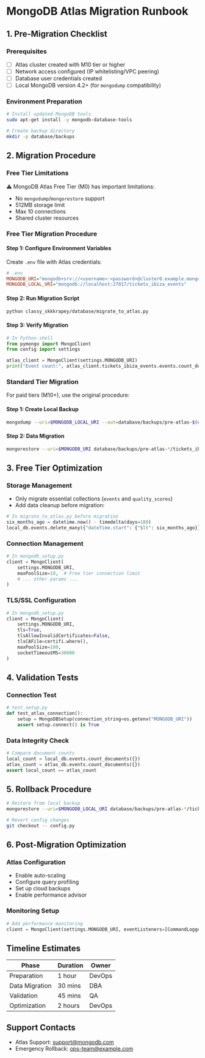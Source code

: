 # MongoDB Atlas Migration Runbook

## 1. Pre-Migration Checklist
### Prerequisites
- [ ] Atlas cluster created with M10 tier or higher
- [ ] Network access configured (IP whitelisting/VPC peering)
- [ ] Database user credentials created
- [ ] Local MongoDB version 4.2+ (for `mongodump` compatibility)

### Environment Preparation
```bash
# Install updated MongoDB tools
sudo apt-get install -y mongodb-database-tools

# Create backup directory
mkdir -p database/backups
```

## 2. Migration Procedure

### Free Tier Limitations
⚠️ MongoDB Atlas Free Tier (M0) has important limitations:
- No `mongodump`/`mongorestore` support
- 512MB storage limit
- Max 10 connections
- Shared cluster resources

### Free Tier Migration Procedure

#### Step 1: Configure Environment Variables
Create `.env` file with Atlas credentials:
```ini
# .env
MONGODB_URI="mongodb+srv://<username>:<password>@cluster0.example.mongodb.net/tickets_ibiza_events?retryWrites=true&w=majority&tls=true"
MONGODB_LOCAL_URI="mongodb://localhost:27017/tickets_ibiza_events"
```

#### Step 2: Run Migration Script
```bash
python classy_skkkrapey/database/migrate_to_atlas.py
```

#### Step 3: Verify Migration
```python
# In Python shell
from pymongo import MongoClient
from config import settings

atlas_client = MongoClient(settings.MONGODB_URI)
print("Event count:", atlas_client.tickets_ibiza_events.events.count_documents({}))
```

### Standard Tier Migration
For paid tiers (M10+), use the original procedure:

#### Step 1: Create Local Backup
```bash
mongodump --uri=$MONGODB_LOCAL_URI --out=database/backups/pre-atlas-$(date +%Y%m%d)
```

#### Step 2: Data Migration
```bash
mongorestore --uri=$MONGODB_URI database/backups/pre-atlas-*/tickets_ibiza_events
```

## 3. Free Tier Optimization
### Storage Management
- Only migrate essential collections (`events` and `quality_scores`)
- Add data cleanup before migration:
```python
# In migrate_to_atlas.py before migration
six_months_ago = datetime.now() - timedelta(days=180)
local_db.events.delete_many({"dateTime.start": {"$lt": six_months_ago}})
```

### Connection Management
```python
# In mongodb_setup.py
client = MongoClient(
    settings.MONGODB_URI,
    maxPoolSize=10,  # Free tier connection limit
    # ... other params ...
)
```
### TLS/SSL Configuration
```python
# In mongodb_setup.py
client = MongoClient(
    settings.MONGODB_URI,
    tls=True,
    tlsAllowInvalidCertificates=False,
    tlsCAFile=certifi.where(),
    maxPoolSize=100,
    socketTimeoutMS=30000
)
```

## 4. Validation Tests
### Connection Test
```python
# test_setup.py
def test_atlas_connection():
    setup = MongoDBSetup(connection_string=os.getenv("MONGODB_URI"))
    assert setup.connect() is True
```

### Data Integrity Check
```python
# Compare document counts
local_count = local_db.events.count_documents({})
atlas_count = atlas_db.events.count_documents({})
assert local_count == atlas_count
```

## 5. Rollback Procedure
```bash
# Restore from local backup
mongorestore --uri=$MONGODB_LOCAL_URI database/backups/pre-atlas-*/tickets_ibiza_events

# Revert config changes
git checkout -- config.py
```

## 6. Post-Migration Optimization
### Atlas Configuration
- Enable auto-scaling
- Configure query profiling
- Set up cloud backups
- Enable performance advisor

### Monitoring Setup
```python
# Add performance monitoring
client = MongoClient(settings.MONGODB_URI, eventListeners=[CommandLogger()])
```

## Timeline Estimates
| Phase | Duration | Owner |
|-------|----------|-------|
| Preparation | 1 hour | DevOps |
| Data Migration | 30 mins | DBA |
| Validation | 45 mins | QA |
| Optimization | 2 hours | DevOps |

## Support Contacts
- Atlas Support: support@mongodb.com
- Emergency Rollback: ops-team@example.com